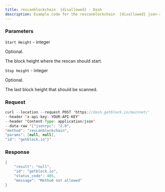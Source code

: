 ```yaml
---
title: rescanblockchain  {disallowed} - Dash
description: Example code for the rescanblockchain  {disallowed} json-rpc method. Сomplete guide on how to use rescanblockchain  {disallowed} json-rpc in GetBlock.io Web3 documentation.
---
```


### Parameters


`Start Height` - integer

Optional.

The block height where the rescan should start.

`Stop Height` - integer

Optional.

The last block height that should be scanned.

### Request

``` java
curl --location --request POST 'https://dash.getblock.io/mainnet/' 
--header 'x-api-key: YOUR-API-KEY' 
--header 'Content-Type: application/json' 
--data-raw '{"jsonrpc": "2.0",
"method": "rescanblockchain",
"params": [null, null],
"id": "getblock.io"}'
```

###  Response

``` java
{
    "result": "null",
    "id": "getblock.io",
    "status_code": 405,
    "message": "Method not allowed"
}
```

